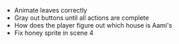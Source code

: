 - Animate leaves correctly
- Gray out buttons until all actions are complete
- How does the player figure out which house is Aami's
- Fix honey sprite in scene 4
 
